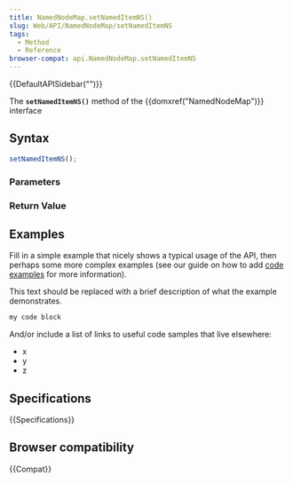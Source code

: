 ```yaml
---
title: NamedNodeMap.setNamedItemNS()
slug: Web/API/NamedNodeMap/setNamedItemNS
tags:
  - Method
  - Reference
browser-compat: api.NamedNodeMap.setNamedItemNS
---
```

{{DefaultAPISidebar("")}}

The **`setNamedItemNS()`** method of the {{domxref("NamedNodeMap")}} interface 

## Syntax

```js
setNamedItemNS();
```

### Parameters



### Return Value



## Examples

Fill in a simple example that nicely shows a typical usage of the API, then perhaps some more complex examples (see our guide on how to add [code examples](/en-US/docs/MDN/Contribute/Structures/Code_examples) for more information).

This text should be replaced with a brief description of what the example demonstrates.

```js
my code block
```

And/or include a list of links to useful code samples that live elsewhere:

*   x
*   y
*   z

## Specifications

{{Specifications}}

## Browser compatibility

{{Compat}}

